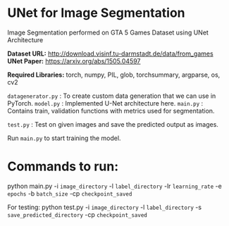 # UNet for Image Segmentation

Image Segmentation performed on GTA 5 Games Dataset using UNet Architecture

<b>Dataset URL:</b> http://download.visinf.tu-darmstadt.de/data/from_games<br>
<b>UNet Paper:</b> https://arxiv.org/abs/1505.04597

<b>Required Libraries:</b> torch, numpy, PIL, glob, torchsummary, argparse, os, cv2

`datagenerator.py` : To create custom data generation that we can use in PyTorch.
`model.py`  : Implemented U-Net architecture here.
`main.py`   : Contains train, validation functions with metrics used for segmentation.

`test.py`   : Test on given images and save the predicted output as images.


Run `main.py` to start training the model.

# Commands to run:
python main.py -i `image_directory` -l `label_directory` -lr `learning_rate` -e `epochs` -b `batch_size` -cp `checkpoint_saved`

For testing:
python test.py -i `image_directory` -l `label_directory` -s `save_predicted_directory` -cp `checkpoint_saved`
